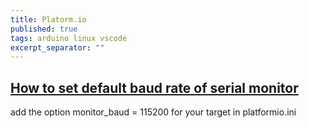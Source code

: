 ```yaml
---
title: Platorm.io
published: true
tags: arduino linux vscode
excerpt_separator: ""
---
```

## [How to set default baud rate of serial monitor](https://stackoverflow.com/questions/47240396/how-to-change-default-baud-rate-of-serial-monitor-in-vscode-with-platformio/48047676#48047676)

add the option monitor_baud = 115200 for your target in platformio.ini
